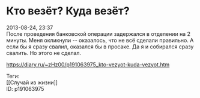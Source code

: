 Кто везёт? Куда везёт?
=======================

   
 2013-08-24, 23:37   
  После проведения банковской операции задержался в отделении на 2 минуты. Меня окликнули -- оказалось, что не всё сделали правильно. А если бы я сразу свалил, оказался бы в просаке. Да я и собирался сразу свалить. Но этого не сделал.   
    
 <https://diary.ru/~zHz00/p191063975_kto-vezyot-kuda-vezyot.htm>   
   
 Теги:   
 [[Случай из жизни]]   
 ID: p191063975